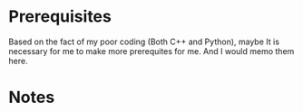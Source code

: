 # Prerequisites

Based on the fact of my poor coding (Both C++ and Python), maybe It is necessary for me to make more prerequites for me. And I would memo them here.

# Notes
